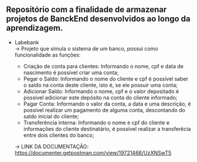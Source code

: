 ## Repositório com a finalidade de armazenar projetos de BanckEnd desenvolvidos ao longo da aprendizagem.


*  Labebank <br>
      -> Projeto que simula o sistema de um banco, possui como funcionalidade as funções:
      
      - Criação de conta para clientes: Informando o nome, cpf e data de nascimento é possível criar uma conta;
      - Pegar o Saldo: Informando o nome do cliente e cpf é possível saber o saldo na conta deste cliente, isto é, se ele possuir uma conta;
      - Adicionar Saldo: Informando o nome, cpf e o valor depositado é possível adicionar este depósito na conta do cliente informado;
      - Pagar Conta: Informando o valor da conta, a data e uma descrição, é possível realizar um pagamento de alguma conta, descontando do saldo inicial do cliente;
      - Transferência interna: Informando o nome e cpf do cliente e informações do cliente destinatário, é possível realizar a transferêcia entre dois clientes do banco;
      
     -> LINK DA DOCUMENTAÇÃO: https://documenter.getpostman.com/view/19721466/UzXNSwT5
      
      <br>

      

























